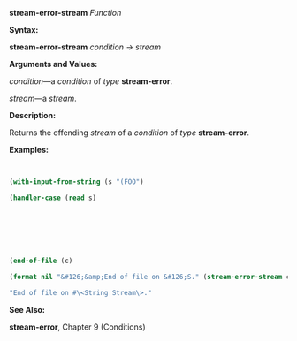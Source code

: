 **stream-error-stream** *Function* 



**Syntax:** 



**stream-error-stream** *condition → stream* 



**Arguments and Values:** 



*condition*—a *condition* of *type* **stream-error**. 



*stream*—a *stream*. 



**Description:** 



Returns the offending *stream* of a *condition* of *type* **stream-error**. 



**Examples:**
```lisp
 

(with-input-from-string (s "(FOO") 

(handler-case (read s) 



 

 

(end-of-file (c) 

(format nil "&#126;&amp;End of file on &#126;S." (stream-error-stream c))))) 

"End of file on #\<String Stream\>." 


```
**See Also:** 



**stream-error**, Chapter 9 (Conditions) 



